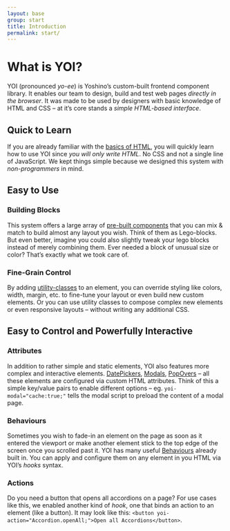 ```yaml
---
layout: base
group: start
title: Introduction
permalink: start/
---
```


# What is YOI?

<p class="intro">YOI (pronounced <i>yo-ee</i>) is Yoshino’s custom-built frontend component library. It enables our team to design, build and test web pages <i>directly in the browser</i>. It was made to be used by designers with basic knowledge of HTML and CSS – at it’s core stands a <i>simple HTML-based interface</i>.</p>

## Quick to Learn

If you are already familiar with the [basics of HTML](https://developer.mozilla.org/en-US/docs/Learn/Getting_started_with_the_web/HTML_basics), you will quickly learn how to use YOI since _you will only write HTML_. No CSS and not a single line of JavaScript. We kept things simple because we designed this system with _non-programmers_ in mind.

## Easy to Use

### Building Blocks

This system offers a large array of [pre-built components](components/) that you can mix & match to build almost any layout you wish. Think of them as Lego-blocks. But even better, imagine you could also slightly tweak your lego blocks instead of merely combining them. Ever needed a block of unusual size or color? That’s exactly what we took care of.

### Fine-Grain Control

By adding [utility-classes](utilities/) to an element, you can override styling like colors, width, margin, etc. to fine-tune your layout or even build new custom elements. Or you can use utility classes to compose complex new elements or even responsive layouts – without writing any additional CSS.

## Easy to Control and Powerfully Interactive

### Attributes

In addition to rather simple and static elements, YOI also features more complex and interactive elements. [DatePickers](components/datePicker.html), [Modals](components/modal.html), [PopOvers](components/popOver.html) – all these elements are configured via custom HTML attributes. Think of this a simple key/value pairs to enable different options – eg. `yoi-modal="cache:true;"` tells the modal script to preload the content of a modal page.

### Behaviours

Sometimes you wish to fade-in an element on the page as soon as it entered the viewport or make another element stick to the top edge of the screen once you scrolled past it. YOI has many useful [Behaviours](behaviours/) already built in. You can apply and configure them on any element in you HTML via YOI’s _hooks_ syntax.

### Actions

Do you need a button that opens all accordions on a page? For use cases like this, we enabled another kind of _hook_, one that binds an action to an element (like a button). It may look like this: `<button yoi-action="Accordion.openAll;">Open all Accordions</button>`.